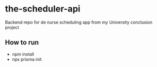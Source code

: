 # the-scheduler-api

Backend repo for de nurse scheduling app from my University conclusion project

## How to run

- npm install
- npx prisma init
